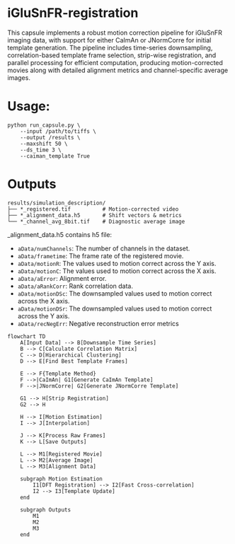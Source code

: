 # iGluSnFR-registration

This capsule implements a robust motion correction pipeline for iGluSnFR imaging data, with support for either CaImAn or JNormCorre for initial template generation. The pipeline includes time-series downsampling, correlation-based template frame selection, strip-wise registration, and parallel processing for efficient computation, producing motion-corrected movies along with detailed alignment metrics and channel-specific average images.

# Usage:
```
python run_capsule.py \
    --input /path/to/tiffs \
    --output /results \
    --maxshift 50 \
    --ds_time 3 \
    --caiman_template True
```

# Outputs
```
results/simulation_description/
├── *_registered.tif          # Motion-corrected video
├── *_alignment_data.h5       # Shift vectors & metrics
└── *_channel_avg_8bit.tif    # Diagnostic average image
```

_alignment_data.h5 contains h5 file:
- `aData/numChannels`: The number of channels in the dataset.
- `aData/frametime`: The frame rate of the registered movie.
- `aData/motionR`: The values used to motion correct across the Y axis.
- `aData/motionC`: The values used to motion correct across the X axis.
- `aData/aError`: Alignment error.
- `aData/aRankCorr`: Rank correlation data.
- `aData/motionDSc`: The downsampled values used to motion correct across the X axis.
- `aData/motionDSr`: The downsampled values used to motion correct across the Y axis.
- `aData/recNegErr`: Negative reconstruction error metrics

```mermaid
flowchart TD
    A[Input Data] --> B[Downsample Time Series]
    B --> C[Calculate Correlation Matrix]
    C --> D[Hierarchical Clustering]
    D --> E[Find Best Template Frames]
    
    E --> F{Template Method}
    F -->|CaImAn| G1[Generate CaImAn Template]
    F -->|JNormCorre| G2[Generate JNormCorre Template]
    
    G1 --> H[Strip Registration]
    G2 --> H
    
    H --> I[Motion Estimation]
    I --> J[Interpolation]
    
    J --> K[Process Raw Frames]
    K --> L[Save Outputs]
    
    L --> M1[Registered Movie]
    L --> M2[Average Image]
    L --> M3[Alignment Data]
    
    subgraph Motion Estimation
        I1[DFT Registration] --> I2[Fast Cross-correlation]
        I2 --> I3[Template Update]
    end
    
    subgraph Outputs
        M1
        M2
        M3
    end

```
